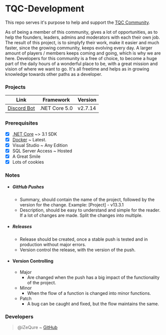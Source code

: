 # TQC-Development
This repo serves it's purpose to help and support the [TQC Community](http://tqcdiscord.com/).

As of being a member of this community, gives a lot of opportunities, as to help the founders, leaders, admins and moderators with each their own job. The result of this project, is to simplyfy their work, make it easier and much faster, since the growing community, keeps evolving every day. A larger amount of players / members keeps coming and going, which is why we are here. Developers for this community is a free of choice, to become a huge part of the daily hours of a wonderful place to be, with a great mission and vision of where we want to go. It's all freetime and helps as in growing knowledge towards other paths as a developer.

### Projects
Link | Framework | Version
--------- | --------- | ----------
[Discord Bot](https://github.com/iZeQure/TQC-Development/tree/master/Projects/DiscordBot/App) | .NET Core 5.0 | v2.7.14

### Prerequisites
- [x] [.NET Core](https://dotnet.microsoft.com/download) ~> 3.1 SDK
- [x] [Docker](https://www.docker.com/) ~ Latest.
- [x] Visual Studio ~ Any Edition
- [x] SQL Server Access ~ Hosted
- [x] A Great Smile
- [x] Lots of cookies

### Notes
* ##### GitHub Pushes
  * Summary, should contain the name of the project, followed by the version for the change. Example: [Project] - v13.3.1
  * Description, should be easy to understand and simple for the reader. If a lot of changes are made. Split the changes into multiple.
* ##### Releases
  * Release should be created, once a stable push is tested and in production without major errors. 
  * Version control the release, with the version of the push.
* #### Version Controlling
  *  Major
      *  Are changed when the push has a big impact of the functionality of the project.
  *  Minor
      *  When the flow of a function is changed into minor functions.
  *  Patch
      *  A bug can be caught and fixed, but the flow maintains the same.

### Developers
> @iZeQure ~ [GitHub](https://github.com/iZeQure)
